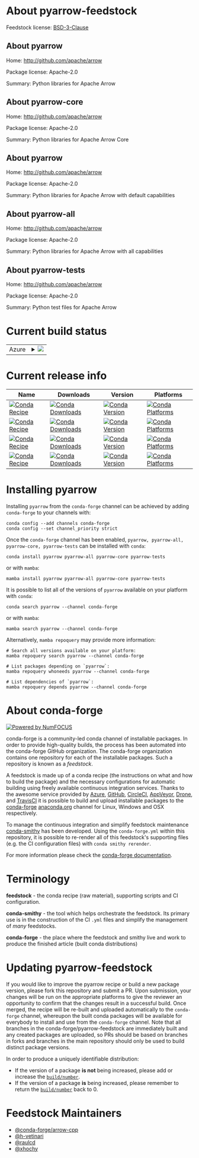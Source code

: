 About pyarrow-feedstock
=======================

Feedstock license: [BSD-3-Clause](https://github.com/conda-forge/pyarrow-feedstock/blob/main/LICENSE.txt)


About pyarrow
-------------

Home: http://github.com/apache/arrow

Package license: Apache-2.0

Summary: Python libraries for Apache Arrow

About pyarrow-core
------------------

Home: http://github.com/apache/arrow

Package license: Apache-2.0

Summary: Python libraries for Apache Arrow Core

About pyarrow
-------------

Home: http://github.com/apache/arrow

Package license: Apache-2.0

Summary: Python libraries for Apache Arrow with default capabilities

About pyarrow-all
-----------------

Home: http://github.com/apache/arrow

Package license: Apache-2.0

Summary: Python libraries for Apache Arrow with all capabilities

About pyarrow-tests
-------------------

Home: http://github.com/apache/arrow

Package license: Apache-2.0

Summary: Python test files for Apache Arrow

Current build status
====================


<table>
    
  <tr>
    <td>Azure</td>
    <td>
      <details>
        <summary>
          <a href="https://dev.azure.com/conda-forge/feedstock-builds/_build/latest?definitionId=839&branchName=main">
            <img src="https://dev.azure.com/conda-forge/feedstock-builds/_apis/build/status/pyarrow-feedstock?branchName=main">
          </a>
        </summary>
        <table>
          <thead><tr><th>Variant</th><th>Status</th></tr></thead>
          <tbody><tr>
              <td>linux_64_c_compiler_version11cuda_compiler_version11.8cxx_compiler_version11numpy2.0python3.10.____cpython</td>
              <td>
                <a href="https://dev.azure.com/conda-forge/feedstock-builds/_build/latest?definitionId=839&branchName=main">
                  <img src="https://dev.azure.com/conda-forge/feedstock-builds/_apis/build/status/pyarrow-feedstock?branchName=main&jobName=linux&configuration=linux%20linux_64_c_compiler_version11cuda_compiler_version11.8cxx_compiler_version11numpy2.0python3.10.____cpython" alt="variant">
                </a>
              </td>
            </tr><tr>
              <td>linux_64_c_compiler_version11cuda_compiler_version11.8cxx_compiler_version11numpy2.0python3.11.____cpython</td>
              <td>
                <a href="https://dev.azure.com/conda-forge/feedstock-builds/_build/latest?definitionId=839&branchName=main">
                  <img src="https://dev.azure.com/conda-forge/feedstock-builds/_apis/build/status/pyarrow-feedstock?branchName=main&jobName=linux&configuration=linux%20linux_64_c_compiler_version11cuda_compiler_version11.8cxx_compiler_version11numpy2.0python3.11.____cpython" alt="variant">
                </a>
              </td>
            </tr><tr>
              <td>linux_64_c_compiler_version11cuda_compiler_version11.8cxx_compiler_version11numpy2.0python3.12.____cpython</td>
              <td>
                <a href="https://dev.azure.com/conda-forge/feedstock-builds/_build/latest?definitionId=839&branchName=main">
                  <img src="https://dev.azure.com/conda-forge/feedstock-builds/_apis/build/status/pyarrow-feedstock?branchName=main&jobName=linux&configuration=linux%20linux_64_c_compiler_version11cuda_compiler_version11.8cxx_compiler_version11numpy2.0python3.12.____cpython" alt="variant">
                </a>
              </td>
            </tr><tr>
              <td>linux_64_c_compiler_version11cuda_compiler_version11.8cxx_compiler_version11numpy2.0python3.9.____cpython</td>
              <td>
                <a href="https://dev.azure.com/conda-forge/feedstock-builds/_build/latest?definitionId=839&branchName=main">
                  <img src="https://dev.azure.com/conda-forge/feedstock-builds/_apis/build/status/pyarrow-feedstock?branchName=main&jobName=linux&configuration=linux%20linux_64_c_compiler_version11cuda_compiler_version11.8cxx_compiler_version11numpy2.0python3.9.____cpython" alt="variant">
                </a>
              </td>
            </tr><tr>
              <td>linux_64_c_compiler_version11cuda_compiler_version11.8cxx_compiler_version11numpy2python3.13.____cp313</td>
              <td>
                <a href="https://dev.azure.com/conda-forge/feedstock-builds/_build/latest?definitionId=839&branchName=main">
                  <img src="https://dev.azure.com/conda-forge/feedstock-builds/_apis/build/status/pyarrow-feedstock?branchName=main&jobName=linux&configuration=linux%20linux_64_c_compiler_version11cuda_compiler_version11.8cxx_compiler_version11numpy2python3.13.____cp313" alt="variant">
                </a>
              </td>
            </tr><tr>
              <td>linux_64_c_compiler_version13cuda_compiler_versionNonecxx_compiler_version13numpy2.0python3.10.____cpython</td>
              <td>
                <a href="https://dev.azure.com/conda-forge/feedstock-builds/_build/latest?definitionId=839&branchName=main">
                  <img src="https://dev.azure.com/conda-forge/feedstock-builds/_apis/build/status/pyarrow-feedstock?branchName=main&jobName=linux&configuration=linux%20linux_64_c_compiler_version13cuda_compiler_versionNonecxx_compiler_version13numpy2.0python3.10.____cpython" alt="variant">
                </a>
              </td>
            </tr><tr>
              <td>linux_64_c_compiler_version13cuda_compiler_versionNonecxx_compiler_version13numpy2.0python3.11.____cpython</td>
              <td>
                <a href="https://dev.azure.com/conda-forge/feedstock-builds/_build/latest?definitionId=839&branchName=main">
                  <img src="https://dev.azure.com/conda-forge/feedstock-builds/_apis/build/status/pyarrow-feedstock?branchName=main&jobName=linux&configuration=linux%20linux_64_c_compiler_version13cuda_compiler_versionNonecxx_compiler_version13numpy2.0python3.11.____cpython" alt="variant">
                </a>
              </td>
            </tr><tr>
              <td>linux_64_c_compiler_version13cuda_compiler_versionNonecxx_compiler_version13numpy2.0python3.12.____cpython</td>
              <td>
                <a href="https://dev.azure.com/conda-forge/feedstock-builds/_build/latest?definitionId=839&branchName=main">
                  <img src="https://dev.azure.com/conda-forge/feedstock-builds/_apis/build/status/pyarrow-feedstock?branchName=main&jobName=linux&configuration=linux%20linux_64_c_compiler_version13cuda_compiler_versionNonecxx_compiler_version13numpy2.0python3.12.____cpython" alt="variant">
                </a>
              </td>
            </tr><tr>
              <td>linux_64_c_compiler_version13cuda_compiler_versionNonecxx_compiler_version13numpy2.0python3.9.____cpython</td>
              <td>
                <a href="https://dev.azure.com/conda-forge/feedstock-builds/_build/latest?definitionId=839&branchName=main">
                  <img src="https://dev.azure.com/conda-forge/feedstock-builds/_apis/build/status/pyarrow-feedstock?branchName=main&jobName=linux&configuration=linux%20linux_64_c_compiler_version13cuda_compiler_versionNonecxx_compiler_version13numpy2.0python3.9.____cpython" alt="variant">
                </a>
              </td>
            </tr><tr>
              <td>linux_64_c_compiler_version13cuda_compiler_versionNonecxx_compiler_version13numpy2python3.13.____cp313</td>
              <td>
                <a href="https://dev.azure.com/conda-forge/feedstock-builds/_build/latest?definitionId=839&branchName=main">
                  <img src="https://dev.azure.com/conda-forge/feedstock-builds/_apis/build/status/pyarrow-feedstock?branchName=main&jobName=linux&configuration=linux%20linux_64_c_compiler_version13cuda_compiler_versionNonecxx_compiler_version13numpy2python3.13.____cp313" alt="variant">
                </a>
              </td>
            </tr><tr>
              <td>linux_aarch64_c_compiler_version11cuda_compiler_version11.8cxx_compiler_version11numpy2.0python3.10.____cpython</td>
              <td>
                <a href="https://dev.azure.com/conda-forge/feedstock-builds/_build/latest?definitionId=839&branchName=main">
                  <img src="https://dev.azure.com/conda-forge/feedstock-builds/_apis/build/status/pyarrow-feedstock?branchName=main&jobName=linux&configuration=linux%20linux_aarch64_c_compiler_version11cuda_compiler_version11.8cxx_compiler_version11numpy2.0python3.10.____cpython" alt="variant">
                </a>
              </td>
            </tr><tr>
              <td>linux_aarch64_c_compiler_version11cuda_compiler_version11.8cxx_compiler_version11numpy2.0python3.11.____cpython</td>
              <td>
                <a href="https://dev.azure.com/conda-forge/feedstock-builds/_build/latest?definitionId=839&branchName=main">
                  <img src="https://dev.azure.com/conda-forge/feedstock-builds/_apis/build/status/pyarrow-feedstock?branchName=main&jobName=linux&configuration=linux%20linux_aarch64_c_compiler_version11cuda_compiler_version11.8cxx_compiler_version11numpy2.0python3.11.____cpython" alt="variant">
                </a>
              </td>
            </tr><tr>
              <td>linux_aarch64_c_compiler_version11cuda_compiler_version11.8cxx_compiler_version11numpy2.0python3.12.____cpython</td>
              <td>
                <a href="https://dev.azure.com/conda-forge/feedstock-builds/_build/latest?definitionId=839&branchName=main">
                  <img src="https://dev.azure.com/conda-forge/feedstock-builds/_apis/build/status/pyarrow-feedstock?branchName=main&jobName=linux&configuration=linux%20linux_aarch64_c_compiler_version11cuda_compiler_version11.8cxx_compiler_version11numpy2.0python3.12.____cpython" alt="variant">
                </a>
              </td>
            </tr><tr>
              <td>linux_aarch64_c_compiler_version11cuda_compiler_version11.8cxx_compiler_version11numpy2.0python3.9.____cpython</td>
              <td>
                <a href="https://dev.azure.com/conda-forge/feedstock-builds/_build/latest?definitionId=839&branchName=main">
                  <img src="https://dev.azure.com/conda-forge/feedstock-builds/_apis/build/status/pyarrow-feedstock?branchName=main&jobName=linux&configuration=linux%20linux_aarch64_c_compiler_version11cuda_compiler_version11.8cxx_compiler_version11numpy2.0python3.9.____cpython" alt="variant">
                </a>
              </td>
            </tr><tr>
              <td>linux_aarch64_c_compiler_version11cuda_compiler_version11.8cxx_compiler_version11numpy2python3.13.____cp313</td>
              <td>
                <a href="https://dev.azure.com/conda-forge/feedstock-builds/_build/latest?definitionId=839&branchName=main">
                  <img src="https://dev.azure.com/conda-forge/feedstock-builds/_apis/build/status/pyarrow-feedstock?branchName=main&jobName=linux&configuration=linux%20linux_aarch64_c_compiler_version11cuda_compiler_version11.8cxx_compiler_version11numpy2python3.13.____cp313" alt="variant">
                </a>
              </td>
            </tr><tr>
              <td>linux_aarch64_c_compiler_version13cuda_compiler_versionNonecxx_compiler_version13numpy2.0python3.10.____cpython</td>
              <td>
                <a href="https://dev.azure.com/conda-forge/feedstock-builds/_build/latest?definitionId=839&branchName=main">
                  <img src="https://dev.azure.com/conda-forge/feedstock-builds/_apis/build/status/pyarrow-feedstock?branchName=main&jobName=linux&configuration=linux%20linux_aarch64_c_compiler_version13cuda_compiler_versionNonecxx_compiler_version13numpy2.0python3.10.____cpython" alt="variant">
                </a>
              </td>
            </tr><tr>
              <td>linux_aarch64_c_compiler_version13cuda_compiler_versionNonecxx_compiler_version13numpy2.0python3.11.____cpython</td>
              <td>
                <a href="https://dev.azure.com/conda-forge/feedstock-builds/_build/latest?definitionId=839&branchName=main">
                  <img src="https://dev.azure.com/conda-forge/feedstock-builds/_apis/build/status/pyarrow-feedstock?branchName=main&jobName=linux&configuration=linux%20linux_aarch64_c_compiler_version13cuda_compiler_versionNonecxx_compiler_version13numpy2.0python3.11.____cpython" alt="variant">
                </a>
              </td>
            </tr><tr>
              <td>linux_aarch64_c_compiler_version13cuda_compiler_versionNonecxx_compiler_version13numpy2.0python3.12.____cpython</td>
              <td>
                <a href="https://dev.azure.com/conda-forge/feedstock-builds/_build/latest?definitionId=839&branchName=main">
                  <img src="https://dev.azure.com/conda-forge/feedstock-builds/_apis/build/status/pyarrow-feedstock?branchName=main&jobName=linux&configuration=linux%20linux_aarch64_c_compiler_version13cuda_compiler_versionNonecxx_compiler_version13numpy2.0python3.12.____cpython" alt="variant">
                </a>
              </td>
            </tr><tr>
              <td>linux_aarch64_c_compiler_version13cuda_compiler_versionNonecxx_compiler_version13numpy2.0python3.9.____cpython</td>
              <td>
                <a href="https://dev.azure.com/conda-forge/feedstock-builds/_build/latest?definitionId=839&branchName=main">
                  <img src="https://dev.azure.com/conda-forge/feedstock-builds/_apis/build/status/pyarrow-feedstock?branchName=main&jobName=linux&configuration=linux%20linux_aarch64_c_compiler_version13cuda_compiler_versionNonecxx_compiler_version13numpy2.0python3.9.____cpython" alt="variant">
                </a>
              </td>
            </tr><tr>
              <td>linux_aarch64_c_compiler_version13cuda_compiler_versionNonecxx_compiler_version13numpy2python3.13.____cp313</td>
              <td>
                <a href="https://dev.azure.com/conda-forge/feedstock-builds/_build/latest?definitionId=839&branchName=main">
                  <img src="https://dev.azure.com/conda-forge/feedstock-builds/_apis/build/status/pyarrow-feedstock?branchName=main&jobName=linux&configuration=linux%20linux_aarch64_c_compiler_version13cuda_compiler_versionNonecxx_compiler_version13numpy2python3.13.____cp313" alt="variant">
                </a>
              </td>
            </tr><tr>
              <td>linux_ppc64le_c_compiler_version11cuda_compiler_version11.8cxx_compiler_version11numpy2.0python3.10.____cpython</td>
              <td>
                <a href="https://dev.azure.com/conda-forge/feedstock-builds/_build/latest?definitionId=839&branchName=main">
                  <img src="https://dev.azure.com/conda-forge/feedstock-builds/_apis/build/status/pyarrow-feedstock?branchName=main&jobName=linux&configuration=linux%20linux_ppc64le_c_compiler_version11cuda_compiler_version11.8cxx_compiler_version11numpy2.0python3.10.____cpython" alt="variant">
                </a>
              </td>
            </tr><tr>
              <td>linux_ppc64le_c_compiler_version11cuda_compiler_version11.8cxx_compiler_version11numpy2.0python3.11.____cpython</td>
              <td>
                <a href="https://dev.azure.com/conda-forge/feedstock-builds/_build/latest?definitionId=839&branchName=main">
                  <img src="https://dev.azure.com/conda-forge/feedstock-builds/_apis/build/status/pyarrow-feedstock?branchName=main&jobName=linux&configuration=linux%20linux_ppc64le_c_compiler_version11cuda_compiler_version11.8cxx_compiler_version11numpy2.0python3.11.____cpython" alt="variant">
                </a>
              </td>
            </tr><tr>
              <td>linux_ppc64le_c_compiler_version11cuda_compiler_version11.8cxx_compiler_version11numpy2.0python3.12.____cpython</td>
              <td>
                <a href="https://dev.azure.com/conda-forge/feedstock-builds/_build/latest?definitionId=839&branchName=main">
                  <img src="https://dev.azure.com/conda-forge/feedstock-builds/_apis/build/status/pyarrow-feedstock?branchName=main&jobName=linux&configuration=linux%20linux_ppc64le_c_compiler_version11cuda_compiler_version11.8cxx_compiler_version11numpy2.0python3.12.____cpython" alt="variant">
                </a>
              </td>
            </tr><tr>
              <td>linux_ppc64le_c_compiler_version11cuda_compiler_version11.8cxx_compiler_version11numpy2.0python3.9.____cpython</td>
              <td>
                <a href="https://dev.azure.com/conda-forge/feedstock-builds/_build/latest?definitionId=839&branchName=main">
                  <img src="https://dev.azure.com/conda-forge/feedstock-builds/_apis/build/status/pyarrow-feedstock?branchName=main&jobName=linux&configuration=linux%20linux_ppc64le_c_compiler_version11cuda_compiler_version11.8cxx_compiler_version11numpy2.0python3.9.____cpython" alt="variant">
                </a>
              </td>
            </tr><tr>
              <td>linux_ppc64le_c_compiler_version11cuda_compiler_version11.8cxx_compiler_version11numpy2python3.13.____cp313</td>
              <td>
                <a href="https://dev.azure.com/conda-forge/feedstock-builds/_build/latest?definitionId=839&branchName=main">
                  <img src="https://dev.azure.com/conda-forge/feedstock-builds/_apis/build/status/pyarrow-feedstock?branchName=main&jobName=linux&configuration=linux%20linux_ppc64le_c_compiler_version11cuda_compiler_version11.8cxx_compiler_version11numpy2python3.13.____cp313" alt="variant">
                </a>
              </td>
            </tr><tr>
              <td>linux_ppc64le_c_compiler_version13cuda_compiler_versionNonecxx_compiler_version13numpy2.0python3.10.____cpython</td>
              <td>
                <a href="https://dev.azure.com/conda-forge/feedstock-builds/_build/latest?definitionId=839&branchName=main">
                  <img src="https://dev.azure.com/conda-forge/feedstock-builds/_apis/build/status/pyarrow-feedstock?branchName=main&jobName=linux&configuration=linux%20linux_ppc64le_c_compiler_version13cuda_compiler_versionNonecxx_compiler_version13numpy2.0python3.10.____cpython" alt="variant">
                </a>
              </td>
            </tr><tr>
              <td>linux_ppc64le_c_compiler_version13cuda_compiler_versionNonecxx_compiler_version13numpy2.0python3.11.____cpython</td>
              <td>
                <a href="https://dev.azure.com/conda-forge/feedstock-builds/_build/latest?definitionId=839&branchName=main">
                  <img src="https://dev.azure.com/conda-forge/feedstock-builds/_apis/build/status/pyarrow-feedstock?branchName=main&jobName=linux&configuration=linux%20linux_ppc64le_c_compiler_version13cuda_compiler_versionNonecxx_compiler_version13numpy2.0python3.11.____cpython" alt="variant">
                </a>
              </td>
            </tr><tr>
              <td>linux_ppc64le_c_compiler_version13cuda_compiler_versionNonecxx_compiler_version13numpy2.0python3.12.____cpython</td>
              <td>
                <a href="https://dev.azure.com/conda-forge/feedstock-builds/_build/latest?definitionId=839&branchName=main">
                  <img src="https://dev.azure.com/conda-forge/feedstock-builds/_apis/build/status/pyarrow-feedstock?branchName=main&jobName=linux&configuration=linux%20linux_ppc64le_c_compiler_version13cuda_compiler_versionNonecxx_compiler_version13numpy2.0python3.12.____cpython" alt="variant">
                </a>
              </td>
            </tr><tr>
              <td>linux_ppc64le_c_compiler_version13cuda_compiler_versionNonecxx_compiler_version13numpy2.0python3.9.____cpython</td>
              <td>
                <a href="https://dev.azure.com/conda-forge/feedstock-builds/_build/latest?definitionId=839&branchName=main">
                  <img src="https://dev.azure.com/conda-forge/feedstock-builds/_apis/build/status/pyarrow-feedstock?branchName=main&jobName=linux&configuration=linux%20linux_ppc64le_c_compiler_version13cuda_compiler_versionNonecxx_compiler_version13numpy2.0python3.9.____cpython" alt="variant">
                </a>
              </td>
            </tr><tr>
              <td>linux_ppc64le_c_compiler_version13cuda_compiler_versionNonecxx_compiler_version13numpy2python3.13.____cp313</td>
              <td>
                <a href="https://dev.azure.com/conda-forge/feedstock-builds/_build/latest?definitionId=839&branchName=main">
                  <img src="https://dev.azure.com/conda-forge/feedstock-builds/_apis/build/status/pyarrow-feedstock?branchName=main&jobName=linux&configuration=linux%20linux_ppc64le_c_compiler_version13cuda_compiler_versionNonecxx_compiler_version13numpy2python3.13.____cp313" alt="variant">
                </a>
              </td>
            </tr><tr>
              <td>osx_64_numpy2.0python3.10.____cpython</td>
              <td>
                <a href="https://dev.azure.com/conda-forge/feedstock-builds/_build/latest?definitionId=839&branchName=main">
                  <img src="https://dev.azure.com/conda-forge/feedstock-builds/_apis/build/status/pyarrow-feedstock?branchName=main&jobName=osx&configuration=osx%20osx_64_numpy2.0python3.10.____cpython" alt="variant">
                </a>
              </td>
            </tr><tr>
              <td>osx_64_numpy2.0python3.11.____cpython</td>
              <td>
                <a href="https://dev.azure.com/conda-forge/feedstock-builds/_build/latest?definitionId=839&branchName=main">
                  <img src="https://dev.azure.com/conda-forge/feedstock-builds/_apis/build/status/pyarrow-feedstock?branchName=main&jobName=osx&configuration=osx%20osx_64_numpy2.0python3.11.____cpython" alt="variant">
                </a>
              </td>
            </tr><tr>
              <td>osx_64_numpy2.0python3.12.____cpython</td>
              <td>
                <a href="https://dev.azure.com/conda-forge/feedstock-builds/_build/latest?definitionId=839&branchName=main">
                  <img src="https://dev.azure.com/conda-forge/feedstock-builds/_apis/build/status/pyarrow-feedstock?branchName=main&jobName=osx&configuration=osx%20osx_64_numpy2.0python3.12.____cpython" alt="variant">
                </a>
              </td>
            </tr><tr>
              <td>osx_64_numpy2.0python3.9.____cpython</td>
              <td>
                <a href="https://dev.azure.com/conda-forge/feedstock-builds/_build/latest?definitionId=839&branchName=main">
                  <img src="https://dev.azure.com/conda-forge/feedstock-builds/_apis/build/status/pyarrow-feedstock?branchName=main&jobName=osx&configuration=osx%20osx_64_numpy2.0python3.9.____cpython" alt="variant">
                </a>
              </td>
            </tr><tr>
              <td>osx_64_numpy2python3.13.____cp313</td>
              <td>
                <a href="https://dev.azure.com/conda-forge/feedstock-builds/_build/latest?definitionId=839&branchName=main">
                  <img src="https://dev.azure.com/conda-forge/feedstock-builds/_apis/build/status/pyarrow-feedstock?branchName=main&jobName=osx&configuration=osx%20osx_64_numpy2python3.13.____cp313" alt="variant">
                </a>
              </td>
            </tr><tr>
              <td>osx_arm64_numpy2.0python3.10.____cpython</td>
              <td>
                <a href="https://dev.azure.com/conda-forge/feedstock-builds/_build/latest?definitionId=839&branchName=main">
                  <img src="https://dev.azure.com/conda-forge/feedstock-builds/_apis/build/status/pyarrow-feedstock?branchName=main&jobName=osx&configuration=osx%20osx_arm64_numpy2.0python3.10.____cpython" alt="variant">
                </a>
              </td>
            </tr><tr>
              <td>osx_arm64_numpy2.0python3.11.____cpython</td>
              <td>
                <a href="https://dev.azure.com/conda-forge/feedstock-builds/_build/latest?definitionId=839&branchName=main">
                  <img src="https://dev.azure.com/conda-forge/feedstock-builds/_apis/build/status/pyarrow-feedstock?branchName=main&jobName=osx&configuration=osx%20osx_arm64_numpy2.0python3.11.____cpython" alt="variant">
                </a>
              </td>
            </tr><tr>
              <td>osx_arm64_numpy2.0python3.12.____cpython</td>
              <td>
                <a href="https://dev.azure.com/conda-forge/feedstock-builds/_build/latest?definitionId=839&branchName=main">
                  <img src="https://dev.azure.com/conda-forge/feedstock-builds/_apis/build/status/pyarrow-feedstock?branchName=main&jobName=osx&configuration=osx%20osx_arm64_numpy2.0python3.12.____cpython" alt="variant">
                </a>
              </td>
            </tr><tr>
              <td>osx_arm64_numpy2.0python3.9.____cpython</td>
              <td>
                <a href="https://dev.azure.com/conda-forge/feedstock-builds/_build/latest?definitionId=839&branchName=main">
                  <img src="https://dev.azure.com/conda-forge/feedstock-builds/_apis/build/status/pyarrow-feedstock?branchName=main&jobName=osx&configuration=osx%20osx_arm64_numpy2.0python3.9.____cpython" alt="variant">
                </a>
              </td>
            </tr><tr>
              <td>osx_arm64_numpy2python3.13.____cp313</td>
              <td>
                <a href="https://dev.azure.com/conda-forge/feedstock-builds/_build/latest?definitionId=839&branchName=main">
                  <img src="https://dev.azure.com/conda-forge/feedstock-builds/_apis/build/status/pyarrow-feedstock?branchName=main&jobName=osx&configuration=osx%20osx_arm64_numpy2python3.13.____cp313" alt="variant">
                </a>
              </td>
            </tr><tr>
              <td>win_64_cuda_compiler_version11.8numpy2.0python3.10.____cpython</td>
              <td>
                <a href="https://dev.azure.com/conda-forge/feedstock-builds/_build/latest?definitionId=839&branchName=main">
                  <img src="https://dev.azure.com/conda-forge/feedstock-builds/_apis/build/status/pyarrow-feedstock?branchName=main&jobName=win&configuration=win%20win_64_cuda_compiler_version11.8numpy2.0python3.10.____cpython" alt="variant">
                </a>
              </td>
            </tr><tr>
              <td>win_64_cuda_compiler_version11.8numpy2.0python3.11.____cpython</td>
              <td>
                <a href="https://dev.azure.com/conda-forge/feedstock-builds/_build/latest?definitionId=839&branchName=main">
                  <img src="https://dev.azure.com/conda-forge/feedstock-builds/_apis/build/status/pyarrow-feedstock?branchName=main&jobName=win&configuration=win%20win_64_cuda_compiler_version11.8numpy2.0python3.11.____cpython" alt="variant">
                </a>
              </td>
            </tr><tr>
              <td>win_64_cuda_compiler_version11.8numpy2.0python3.12.____cpython</td>
              <td>
                <a href="https://dev.azure.com/conda-forge/feedstock-builds/_build/latest?definitionId=839&branchName=main">
                  <img src="https://dev.azure.com/conda-forge/feedstock-builds/_apis/build/status/pyarrow-feedstock?branchName=main&jobName=win&configuration=win%20win_64_cuda_compiler_version11.8numpy2.0python3.12.____cpython" alt="variant">
                </a>
              </td>
            </tr><tr>
              <td>win_64_cuda_compiler_version11.8numpy2.0python3.9.____cpython</td>
              <td>
                <a href="https://dev.azure.com/conda-forge/feedstock-builds/_build/latest?definitionId=839&branchName=main">
                  <img src="https://dev.azure.com/conda-forge/feedstock-builds/_apis/build/status/pyarrow-feedstock?branchName=main&jobName=win&configuration=win%20win_64_cuda_compiler_version11.8numpy2.0python3.9.____cpython" alt="variant">
                </a>
              </td>
            </tr><tr>
              <td>win_64_cuda_compiler_version11.8numpy2python3.13.____cp313</td>
              <td>
                <a href="https://dev.azure.com/conda-forge/feedstock-builds/_build/latest?definitionId=839&branchName=main">
                  <img src="https://dev.azure.com/conda-forge/feedstock-builds/_apis/build/status/pyarrow-feedstock?branchName=main&jobName=win&configuration=win%20win_64_cuda_compiler_version11.8numpy2python3.13.____cp313" alt="variant">
                </a>
              </td>
            </tr><tr>
              <td>win_64_cuda_compiler_versionNonenumpy2.0python3.10.____cpython</td>
              <td>
                <a href="https://dev.azure.com/conda-forge/feedstock-builds/_build/latest?definitionId=839&branchName=main">
                  <img src="https://dev.azure.com/conda-forge/feedstock-builds/_apis/build/status/pyarrow-feedstock?branchName=main&jobName=win&configuration=win%20win_64_cuda_compiler_versionNonenumpy2.0python3.10.____cpython" alt="variant">
                </a>
              </td>
            </tr><tr>
              <td>win_64_cuda_compiler_versionNonenumpy2.0python3.11.____cpython</td>
              <td>
                <a href="https://dev.azure.com/conda-forge/feedstock-builds/_build/latest?definitionId=839&branchName=main">
                  <img src="https://dev.azure.com/conda-forge/feedstock-builds/_apis/build/status/pyarrow-feedstock?branchName=main&jobName=win&configuration=win%20win_64_cuda_compiler_versionNonenumpy2.0python3.11.____cpython" alt="variant">
                </a>
              </td>
            </tr><tr>
              <td>win_64_cuda_compiler_versionNonenumpy2.0python3.12.____cpython</td>
              <td>
                <a href="https://dev.azure.com/conda-forge/feedstock-builds/_build/latest?definitionId=839&branchName=main">
                  <img src="https://dev.azure.com/conda-forge/feedstock-builds/_apis/build/status/pyarrow-feedstock?branchName=main&jobName=win&configuration=win%20win_64_cuda_compiler_versionNonenumpy2.0python3.12.____cpython" alt="variant">
                </a>
              </td>
            </tr><tr>
              <td>win_64_cuda_compiler_versionNonenumpy2.0python3.9.____cpython</td>
              <td>
                <a href="https://dev.azure.com/conda-forge/feedstock-builds/_build/latest?definitionId=839&branchName=main">
                  <img src="https://dev.azure.com/conda-forge/feedstock-builds/_apis/build/status/pyarrow-feedstock?branchName=main&jobName=win&configuration=win%20win_64_cuda_compiler_versionNonenumpy2.0python3.9.____cpython" alt="variant">
                </a>
              </td>
            </tr><tr>
              <td>win_64_cuda_compiler_versionNonenumpy2python3.13.____cp313</td>
              <td>
                <a href="https://dev.azure.com/conda-forge/feedstock-builds/_build/latest?definitionId=839&branchName=main">
                  <img src="https://dev.azure.com/conda-forge/feedstock-builds/_apis/build/status/pyarrow-feedstock?branchName=main&jobName=win&configuration=win%20win_64_cuda_compiler_versionNonenumpy2python3.13.____cp313" alt="variant">
                </a>
              </td>
            </tr>
          </tbody>
        </table>
      </details>
    </td>
  </tr>
</table>

Current release info
====================

| Name | Downloads | Version | Platforms |
| --- | --- | --- | --- |
| [![Conda Recipe](https://img.shields.io/badge/recipe-pyarrow-green.svg)](https://anaconda.org/conda-forge/pyarrow) | [![Conda Downloads](https://img.shields.io/conda/dn/conda-forge/pyarrow.svg)](https://anaconda.org/conda-forge/pyarrow) | [![Conda Version](https://img.shields.io/conda/vn/conda-forge/pyarrow.svg)](https://anaconda.org/conda-forge/pyarrow) | [![Conda Platforms](https://img.shields.io/conda/pn/conda-forge/pyarrow.svg)](https://anaconda.org/conda-forge/pyarrow) |
| [![Conda Recipe](https://img.shields.io/badge/recipe-pyarrow--all-green.svg)](https://anaconda.org/conda-forge/pyarrow-all) | [![Conda Downloads](https://img.shields.io/conda/dn/conda-forge/pyarrow-all.svg)](https://anaconda.org/conda-forge/pyarrow-all) | [![Conda Version](https://img.shields.io/conda/vn/conda-forge/pyarrow-all.svg)](https://anaconda.org/conda-forge/pyarrow-all) | [![Conda Platforms](https://img.shields.io/conda/pn/conda-forge/pyarrow-all.svg)](https://anaconda.org/conda-forge/pyarrow-all) |
| [![Conda Recipe](https://img.shields.io/badge/recipe-pyarrow--core-green.svg)](https://anaconda.org/conda-forge/pyarrow-core) | [![Conda Downloads](https://img.shields.io/conda/dn/conda-forge/pyarrow-core.svg)](https://anaconda.org/conda-forge/pyarrow-core) | [![Conda Version](https://img.shields.io/conda/vn/conda-forge/pyarrow-core.svg)](https://anaconda.org/conda-forge/pyarrow-core) | [![Conda Platforms](https://img.shields.io/conda/pn/conda-forge/pyarrow-core.svg)](https://anaconda.org/conda-forge/pyarrow-core) |
| [![Conda Recipe](https://img.shields.io/badge/recipe-pyarrow--tests-green.svg)](https://anaconda.org/conda-forge/pyarrow-tests) | [![Conda Downloads](https://img.shields.io/conda/dn/conda-forge/pyarrow-tests.svg)](https://anaconda.org/conda-forge/pyarrow-tests) | [![Conda Version](https://img.shields.io/conda/vn/conda-forge/pyarrow-tests.svg)](https://anaconda.org/conda-forge/pyarrow-tests) | [![Conda Platforms](https://img.shields.io/conda/pn/conda-forge/pyarrow-tests.svg)](https://anaconda.org/conda-forge/pyarrow-tests) |

Installing pyarrow
==================

Installing `pyarrow` from the `conda-forge` channel can be achieved by adding `conda-forge` to your channels with:

```
conda config --add channels conda-forge
conda config --set channel_priority strict
```

Once the `conda-forge` channel has been enabled, `pyarrow, pyarrow-all, pyarrow-core, pyarrow-tests` can be installed with `conda`:

```
conda install pyarrow pyarrow-all pyarrow-core pyarrow-tests
```

or with `mamba`:

```
mamba install pyarrow pyarrow-all pyarrow-core pyarrow-tests
```

It is possible to list all of the versions of `pyarrow` available on your platform with `conda`:

```
conda search pyarrow --channel conda-forge
```

or with `mamba`:

```
mamba search pyarrow --channel conda-forge
```

Alternatively, `mamba repoquery` may provide more information:

```
# Search all versions available on your platform:
mamba repoquery search pyarrow --channel conda-forge

# List packages depending on `pyarrow`:
mamba repoquery whoneeds pyarrow --channel conda-forge

# List dependencies of `pyarrow`:
mamba repoquery depends pyarrow --channel conda-forge
```


About conda-forge
=================

[![Powered by
NumFOCUS](https://img.shields.io/badge/powered%20by-NumFOCUS-orange.svg?style=flat&colorA=E1523D&colorB=007D8A)](https://numfocus.org)

conda-forge is a community-led conda channel of installable packages.
In order to provide high-quality builds, the process has been automated into the
conda-forge GitHub organization. The conda-forge organization contains one repository
for each of the installable packages. Such a repository is known as a *feedstock*.

A feedstock is made up of a conda recipe (the instructions on what and how to build
the package) and the necessary configurations for automatic building using freely
available continuous integration services. Thanks to the awesome service provided by
[Azure](https://azure.microsoft.com/en-us/services/devops/), [GitHub](https://github.com/),
[CircleCI](https://circleci.com/), [AppVeyor](https://www.appveyor.com/),
[Drone](https://cloud.drone.io/welcome), and [TravisCI](https://travis-ci.com/)
it is possible to build and upload installable packages to the
[conda-forge](https://anaconda.org/conda-forge) [anaconda.org](https://anaconda.org/)
channel for Linux, Windows and OSX respectively.

To manage the continuous integration and simplify feedstock maintenance
[conda-smithy](https://github.com/conda-forge/conda-smithy) has been developed.
Using the ``conda-forge.yml`` within this repository, it is possible to re-render all of
this feedstock's supporting files (e.g. the CI configuration files) with ``conda smithy rerender``.

For more information please check the [conda-forge documentation](https://conda-forge.org/docs/).

Terminology
===========

**feedstock** - the conda recipe (raw material), supporting scripts and CI configuration.

**conda-smithy** - the tool which helps orchestrate the feedstock.
                   Its primary use is in the construction of the CI ``.yml`` files
                   and simplify the management of *many* feedstocks.

**conda-forge** - the place where the feedstock and smithy live and work to
                  produce the finished article (built conda distributions)


Updating pyarrow-feedstock
==========================

If you would like to improve the pyarrow recipe or build a new
package version, please fork this repository and submit a PR. Upon submission,
your changes will be run on the appropriate platforms to give the reviewer an
opportunity to confirm that the changes result in a successful build. Once
merged, the recipe will be re-built and uploaded automatically to the
`conda-forge` channel, whereupon the built conda packages will be available for
everybody to install and use from the `conda-forge` channel.
Note that all branches in the conda-forge/pyarrow-feedstock are
immediately built and any created packages are uploaded, so PRs should be based
on branches in forks and branches in the main repository should only be used to
build distinct package versions.

In order to produce a uniquely identifiable distribution:
 * If the version of a package **is not** being increased, please add or increase
   the [``build/number``](https://docs.conda.io/projects/conda-build/en/latest/resources/define-metadata.html#build-number-and-string).
 * If the version of a package **is** being increased, please remember to return
   the [``build/number``](https://docs.conda.io/projects/conda-build/en/latest/resources/define-metadata.html#build-number-and-string)
   back to 0.

Feedstock Maintainers
=====================

* [@conda-forge/arrow-cpp](https://github.com/orgs/conda-forge/teams/arrow-cpp/)
* [@h-vetinari](https://github.com/h-vetinari/)
* [@raulcd](https://github.com/raulcd/)
* [@xhochy](https://github.com/xhochy/)


<!-- dummy commit to enable rerendering -->

